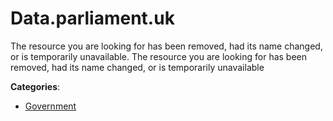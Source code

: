 # Data.parliament.uk


The resource you are looking for has been removed, had its name changed, or is temporarily unavailable.  The resource you are looking for has been removed, had its name changed, or is temporarily unavailable



**Categories**:

- [Government](https://github.com/apis-list/apis-list#government)



